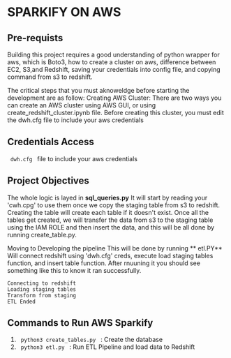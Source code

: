 # SPARKIFY ON AWS

## Pre-requists
Building this project requires a good understanding of python wrapper for aws, which is Boto3, how to create a cluster on aws, difference between EC2, S3,and Redshift, saving your credentials into config file, and copying command from s3 to redshift. 

The critical steps that you must aknoweldge before starting the development are as follow:
Creating AWS Cluster:
There are two ways you can create an AWS cluster using AWS GUI, or using create_redshift_cluster.ipynb file. 
Before creating this cluster, you must edit the dwh.cfg file to include your aws credentials

## Credentials Access
 <code> dwh.cfg </code> file to include your aws credentials

## Project Objectives
The whole logic is layed in **sql_queries.py**
It will start by reading your 'cwh.cpg' to use them once we copy the staging table from s3 to redshift. Creating the table will create each table if it doesn't exist. Once all the tables get created, we will transfer the data from s3 to the staging table using the IAM ROLE and then insert the data, and this will be all done by running create_table.py. 

Moving to Developing the pipeline
This will be done by running ** etl.PY**
Will connect redshift using 'dwh.cfg' creds, execute load staging tables function, and insert table function.
After rnuuning it you should see something like this to know it ran successfully. 

```
Connecting to redshift
Loading staging tables
Transform from staging
ETL Ended
```

## Commands to Run AWS Sparkify
1. <code> python3 create_tables.py </code> : Create the database
2. <code> python3 etl.py </code> : Run ETL Pipeline and load data to Redshift
